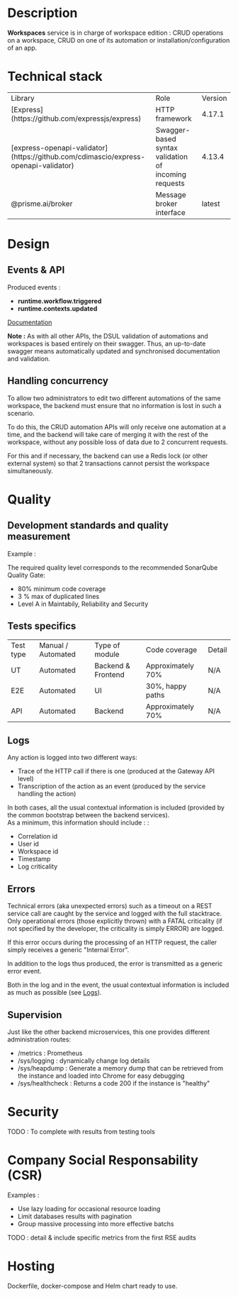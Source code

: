 # Description

**Workspaces** service is in charge of workspace edition : CRUD operations on a workspace, CRUD on one of its automation or installation/configuration of an app.

# Technical stack

<table>
  <tr>
    <td>Library</td>
    <td>Role</td>
    <td>Version</td>
  </tr>

  <tr>
    <td>
      [Express](https://github.com/expressjs/express)
    </td>
    <td>HTTP framework</td>
    <td>4.17.1</td>
  </tr>

  <tr>
    <td>
      [express-openapi-validator](https://github.com/cdimascio/express-openapi-validator)
    </td>
    <td>Swagger-based syntax validation of incoming requests</td>
    <td>4.13.4</td>
  </tr>

  <tr>
    <td>@prisme.ai/broker</td>
    <td>Message broker interface</td>
    <td>latest</td>
  </tr>
</table>

# Design

## Events & API
Produced events : 
- **runtime.workflow.triggered**
- **runtime.contexts.updated**

[Documentation](https://gitlab.com/prisme.ai/prisme.ai/-/blob/main/specifications/swagger.yml)


**Note :**  As with all other APIs, the DSUL validation of automations and workspaces is based entirely on their swagger. Thus, an up-to-date swagger means automatically updated and synchronised documentation and validation. 

## Handling concurrency
To allow two administrators to edit two different automations of the same workspace, the backend must ensure that no information is lost in such a scenario.

To do this, the CRUD automation APIs will only receive one automation at a time, and the backend will take care of merging it with the rest of the workspace, without any possible loss of data due to 2 concurrent requests.

For this and if necessary, the backend can use a Redis lock (or other external system) so that 2 transactions cannot persist the workspace simultaneously.

# Quality

## Development standards and quality measurement

Example :

The required quality level corresponds to the recommended SonarQube Quality Gate:

* 80% minimum code coverage
* 3 % max of duplicated lines
* Level A in Maintabily, Reliability and Security

## Tests specifics

<table>
<tr>
<td>Test type</td>
<td>Manual / Automated</td>
<td>Type of module</td>
<td>Code coverage</td>
<td>Detail</td>
</tr>
<tr>
<td>UT</td>
<td>Automated</td>
<td>Backend & Frontend</td>
<td>Approximately 70%</td>
<td>N/A</td>
</tr>
<tr>
<td>E2E</td>
<td>Automated</td>
<td>UI</td>
<td>30%, happy paths</td>
<td>N/A</td>
</tr>
<tr>
<td>API</td>
<td>Automated</td>
<td>Backend</td>
<td>Approximately 70%</td>
<td>N/A</td>
</tr>
</table>

## Logs

Any action is logged into two different ways:

- Trace of the HTTP call if there is one (produced at the Gateway API level)
- Transcription of the action as an event (produced by the service handling the action)

In both cases, all the usual contextual information is included (provided by the common bootstrap between the backend services).\
As a minimum, this information should include : :

- Correlation id
- User id
- Workspace id
- Timestamp
- Log criticality

## Errors

Technical errors (aka unexpected errors) such as a timeout on a REST service call are caught by the service and logged with the full stacktrace. Only operational errors (those explicitly thrown) with a FATAL criticality (if not specified by the developer, the criticality is simply ERROR) are logged.

If this error occurs during the processing of an HTTP request, the caller simply receives a generic "Internal Error".

In addition to the logs thus produced, the error is transmitted as a generic error event.

Both in the log and in the event, the usual contextual information is included as much as possible (see [Logs](#logs)).

## Supervision

Just like the other backend microservices, this one provides different administration routes:

- /metrics : Prometheus
- /sys/logging : dynamically change log details
- /sys/heapdump : Generate a memory dump that can be retrieved from the instance and loaded into Chrome for easy debugging
- /sys/healthcheck : Returns a code 200 if the instance is "healthy"

# Security

TODO : To complete with results from testing tools

# Company Social Responsability (CSR)

Examples :

- Use lazy loading for occasional resource loading
- Limit databases results with pagination
- Group massive processing into more effective batchs

TODO : detail & include specific metrics from the first RSE audits

# Hosting

Dockerfile, docker-compose and Helm chart ready to use.
